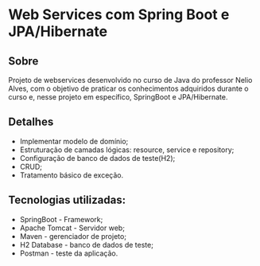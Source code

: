 # Web Services com Spring Boot e JPA/Hibernate

## Sobre
Projeto de webservices desenvolvido no curso de Java do professor Nelio Alves, com o objetivo de praticar os conhecimentos adquiridos durante o curso e, nesse projeto em específico, SpringBoot e JPA/Hibernate.

## Detalhes
* Implementar modelo de domínio;
* Estruturação de camadas lógicas: resource, service e repository;
* Configuração de banco de dados de teste(H2);
* CRUD;
* Tratamento básico de exceção.

## Tecnologias utilizadas:

* SpringBoot - Framework;
* Apache Tomcat - Servidor web;
* Maven - gerenciador de projeto;
* H2 Database - banco de dados de teste;
* Postman - teste da aplicação.
